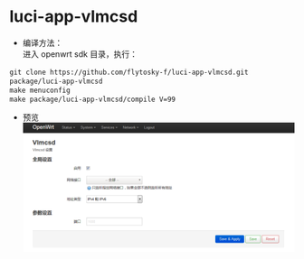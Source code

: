 # luci-app-vlmcsd
- 编译方法：  
进入 openwrt sdk 目录，执行：
```
git clone https://github.com/flytosky-f/luci-app-vlmcsd.git package/luci-app-vlmcsd
make menuconfig
make package/luci-app-vlmcsd/compile V=99
```
- 预览
![vlmcsd](pic/luci-app-vlmcsd-1.png)
